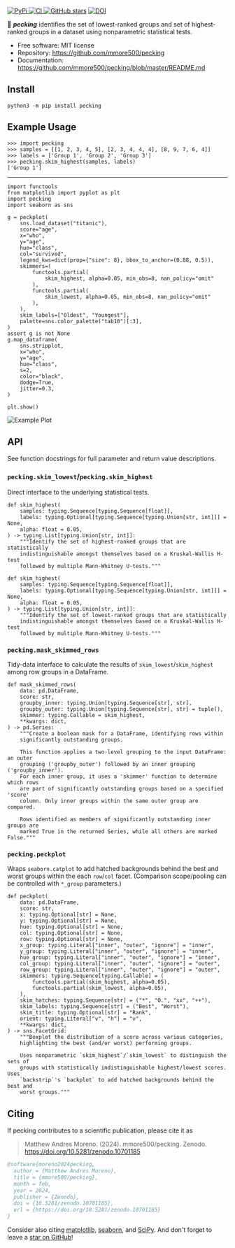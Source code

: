 [
![PyPi](https://img.shields.io/pypi/v/pecking.svg?)
](https://pypi.python.org/pypi/pecking)
[
![CI](https://github.com/mmore500/pecking/actions/workflows/ci.yaml/badge.svg)
](https://github.com/mmore500/pecking/actions)
[
![GitHub stars](https://img.shields.io/github/stars/mmore500/pecking.svg?style=round-square&logo=github&label=Stars&logoColor=white)](https://github.com/mmore500/pecking)
[![DOI](https://zenodo.org/badge/760949154.svg)](https://zenodo.org/doi/10.5281/zenodo.10701184)

:hatching_chick: **_pecking_** identifies the set of lowest-ranked groups and set of highest-ranked groups in a dataset using nonparametric statistical tests.

- Free software: MIT license
- Repository: <https://github.com/mmore500/pecking>
- Documentation: <https://github.com/mmore500/pecking/blob/master/README.md>

## Install

`python3 -m pip install pecking`

## Example Usage

```python3
>>> import pecking
>>> samples = [[1, 2, 3, 4, 5], [2, 3, 4, 4, 4], [8, 9, 7, 6, 4]]
>>> labels = ['Group 1', 'Group 2', 'Group 3']
>>> pecking.skim_highest(samples, labels)
['Group 1']
```

---

```python3
import functools
from matplotlib import pyplot as plt
import pecking
import seaborn as sns

g = peckplot(
    sns.load_dataset("titanic"),
    score="age",
    x="who",
    y="age",
    hue="class",
    col="survived",
    legend_kws=dict(prop={"size": 8}, bbox_to_anchor=(0.88, 0.5)),
    skimmers=(
        functools.partial(
            skim_highest, alpha=0.05, min_obs=8, nan_policy="omit"
        ),
        functools.partial(
            skim_lowest, alpha=0.05, min_obs=8, nan_policy="omit"
        ),
    ),
    skim_labels=["Oldest", "Youngest"],
    palette=sns.color_palette("tab10")[:3],
)
assert g is not None
g.map_dataframe(
    sns.stripplot,
    x="who",
    y="age",
    hue="class",
    s=2,
    color="black",
    dodge=True,
    jitter=0.3,
)

plt.show()
```

![Example Plot](docs/assets/test_peckplot_titanic.png)

## API

See function docstrings for full parameter and return value descriptions.

### `pecking.skim_lowest`/`pecking.skim_highest`

Direct interface to the underlying statistical tests.

```python3
def skim_highest(
    samples: typing.Sequence[typing.Sequence[float]],
    labels: typing.Optional[typing.Sequence[typing.Union[str, int]]] = None,
    alpha: float = 0.05,
) -> typing.List[typing.Union[str, int]]:
    """Identify the set of highest-ranked groups that are statistically
    indistinguishable amongst themselves based on a Kruskal-Wallis H-test
    followed by multiple Mann-Whitney U-tests."""
```

```python3
def skim_highest(
    samples: typing.Sequence[typing.Sequence[float]],
    labels: typing.Optional[typing.Sequence[typing.Union[str, int]]] = None,
    alpha: float = 0.05,
) -> typing.List[typing.Union[str, int]]:
    """Identify the set of lowest-ranked groups that are statistically
    indistinguishable amongst themselves based on a Kruskal-Wallis H-test
    followed by multiple Mann-Whitney U-tests."""
```

### `pecking.mask_skimmed_rows`

Tidy-data interface to calculate the results of `skim_lowest`/`skim_highest` among row groups in a DataFrame.

```python3
def mask_skimmed_rows(
    data: pd.DataFrame,
    score: str,
    groupby_inner: typing.Union[typing.Sequence[str], str],
    groupby_outer: typing.Union[typing.Sequence[str], str] = tuple(),
    skimmer: typing.Callable = skim_highest,
    **kwargs: dict,
) -> pd.Series:
    """Create a boolean mask for a DataFrame, identifying rows within
    significantly outstanding groups.

    This function applies a two-level grouping to the input DataFrame: an outer
    grouping ('groupby_outer') followed by an inner grouping ('groupby_inner').
    For each inner group, it uses a 'skimmer' function to determine which rows
    are part of significantly outstanding groups based on a specified 'score'
    column. Only inner groups within the same outer group are compared.

    Rows identified as members of significantly outstanding inner groups are
    marked True in the returned Series, while all others are marked False."""
```

### `pecking.peckplot`

Wraps `seaborn.catplot` to add hatched backgrounds behind the best and worst groups within the each `row`/`col` facet.
(Comparison scope/pooling can be controlled with `*_group` parameters.)

```python3
def peckplot(
    data: pd.DataFrame,
    score: str,
    x: typing.Optional[str] = None,
    y: typing.Optional[str] = None,
    hue: typing.Optional[str] = None,
    col: typing.Optional[str] = None,
    row: typing.Optional[str] = None,
    x_group: typing.Literal["inner", "outer", "ignore"] = "inner",
    y_group: typing.Literal["inner", "outer", "ignore"] = "inner",
    hue_group: typing.Literal["inner", "outer", "ignore"] = "inner",
    col_group: typing.Literal["inner", "outer", "ignore"] = "outer",
    row_group: typing.Literal["inner", "outer", "ignore"] = "outer",
    skimmers: typing.Sequence[typing.Callable] = (
        functools.partial(skim_highest, alpha=0.05),
        functools.partial(skim_lowest, alpha=0.05),
    ),
    skim_hatches: typing.Sequence[str] = ("*", "O.", "xx", "++"),
    skim_labels: typing.Sequence[str] = ("Best", "Worst"),
    skim_title: typing.Optional[str] = "Rank",
    orient: typing.Literal["v", "h"] = "v",
    **kwargs: dict,
) -> sns.FacetGrid:
    """Boxplot the distribution of a score across various categories,
    highlighting the best (and/or worst) performing groups.

    Uses nonparametric `skim_highest`/`skim_lowest` to distinguish the sets of
    groups with statistically indistinguishable highest/lowest scores. Uses
    `backstrip`'s `backplot` to add hatched backgrounds behind the best and
    worst groups."""
```

## Citing

If pecking contributes to a scientific publication, please cite it as

> Matthew Andres Moreno. (2024). mmore500/pecking. Zenodo. https://doi.org/10.5281/zenodo.10701185

```bibtex
@software{moreno2024pecking,
  author = {Matthew Andres Moreno},
  title = {mmore500/pecking},
  month = feb,
  year = 2024,
  publisher = {Zenodo},
  doi = {10.5281/zenodo.10701185},
  url = {https://doi.org/10.5281/zenodo.10701185}
}
```

Consider also citing [matplotlib](https://matplotlib.org/stable/users/project/citing.html), [seaborn](https://seaborn.pydata.org/citing.html), and [SciPy](https://scipy.org/citing-scipy/).
And don't forget to leave a [star on GitHub](https://github.com/mmore500/pecking/stargazers)!
